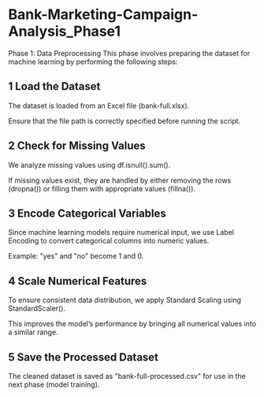 # Bank-Marketing-Campaign-Analysis_Phase1
Phase 1: Data Preprocessing
This phase involves preparing the dataset for machine learning by performing the following steps:

## 1️ Load the Dataset
The dataset is loaded from an Excel file (bank-full.xlsx).

Ensure that the file path is correctly specified before running the script.

## 2️ Check for Missing Values
We analyze missing values using df.isnull().sum().

If missing values exist, they are handled by either removing the rows (dropna()) or filling them with appropriate values (fillna()).

## 3️ Encode Categorical Variables
Since machine learning models require numerical input, we use Label Encoding to convert categorical columns into numeric values.

Example: "yes" and "no" become 1 and 0.

## 4️ Scale Numerical Features
To ensure consistent data distribution, we apply Standard Scaling using StandardScaler().

This improves the model’s performance by bringing all numerical values into a similar range.

## 5️ Save the Processed Dataset
The cleaned dataset is saved as "bank-full-processed.csv" for use in the next phase (model training).

